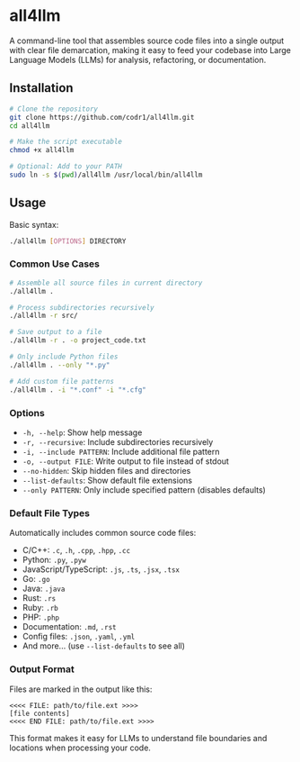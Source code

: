 # all4llm

A command-line tool that assembles source code files into a single output with clear file demarcation, making it easy to feed your codebase into Large Language Models (LLMs) for analysis, refactoring, or documentation.

## Installation

```bash
# Clone the repository
git clone https://github.com/codr1/all4llm.git
cd all4llm

# Make the script executable
chmod +x all4llm

# Optional: Add to your PATH
sudo ln -s $(pwd)/all4llm /usr/local/bin/all4llm
```

## Usage

Basic syntax:
```bash
./all4llm [OPTIONS] DIRECTORY
```

### Common Use Cases

```bash
# Assemble all source files in current directory
./all4llm .

# Process subdirectories recursively
./all4llm -r src/

# Save output to a file
./all4llm -r . -o project_code.txt

# Only include Python files
./all4llm . --only "*.py"

# Add custom file patterns
./all4llm . -i "*.conf" -i "*.cfg"
```

### Options

- `-h, --help`: Show help message
- `-r, --recursive`: Include subdirectories recursively
- `-i, --include PATTERN`: Include additional file pattern
- `-o, --output FILE`: Write output to file instead of stdout
- `--no-hidden`: Skip hidden files and directories
- `--list-defaults`: Show default file extensions
- `--only PATTERN`: Only include specified pattern (disables defaults)

### Default File Types

Automatically includes common source code files:
- C/C++: `.c`, `.h`, `.cpp`, `.hpp`, `.cc`
- Python: `.py`, `.pyw`
- JavaScript/TypeScript: `.js`, `.ts`, `.jsx`, `.tsx`
- Go: `.go`
- Java: `.java`
- Rust: `.rs`
- Ruby: `.rb`
- PHP: `.php`
- Documentation: `.md`, `.rst`
- Config files: `.json`, `.yaml`, `.yml`
- And more... (use `--list-defaults` to see all)

### Output Format

Files are marked in the output like this:
```
<<<< FILE: path/to/file.ext >>>>
[file contents]
<<<< END FILE: path/to/file.ext >>>>
```

This format makes it easy for LLMs to understand file boundaries and locations when processing your code.
